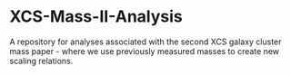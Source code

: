 # XCS-Mass-II-Analysis
A repository for analyses associated with the second XCS galaxy cluster mass paper - where we use previously measured masses to create new scaling relations.
